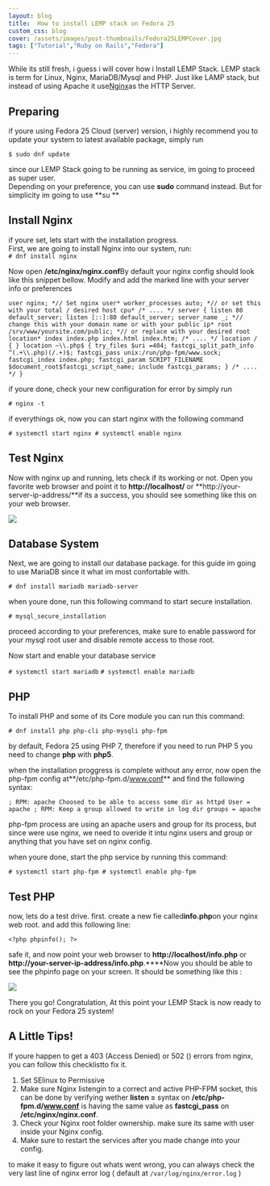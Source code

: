 ```yaml
---
layout: blog
title:  How to install LEMP stack on Fedora 25
custom_css: blog
cover: /assets/images/post-thumbnails/Fedora25LEMPCover.jpg
tags: ["Tutorial","Ruby on Rails","Fedora"]
---
```


While its still fresh, i guess i will cover how i Install LEMP Stack. LEMP stack is term for Linux, Nginx, MariaDB/Mysql and PHP. Just like LAMP stack, but instead of using Apache it use[Nginx](https://www.nginx.com)as the HTTP Server.


## **Preparing**

if youre using Fedora 25 Cloud (server) version, i highly recommend you to update your system to latest available package, simply run

`$ sudo dnf update`

since our LEMP Stack going to be running as service, im going to proceed as super user.  
 Depending on your preference, you can use **sudo** command instead. But for simplicity im going to use **su **


## **Install Nginx**

if youre set, lets start with the installation progress.  
 First, we are going to install Nginx into our system, run:  
`# dnf install nginx`

Now open **/etc/nginx/nginx.conf**By default your nginx config should look like this snippet bellow. Modify and add the marked line with your server info or preferences

`user nginx; *// Set nginx user* worker_processes auto; *// or set this with your total / desired host cpu* /* .... */ server { listen 80 default_server; listen [::]:80 default_server; server_name _; *// change this with your domain name or with your public ip* root /srv/www/yoursite.com/public; *// or replace with your desired root location* index index.php index.html index.htm; /* .... */ location / { } location ~\\.php$ { try_files $uri =404; fastcgi_split_path_info ^(.+\\.php)(/.+)$; fastcgi_pass unix:/run/php-fpm/www.sock; fastcgi_index index.php; fastcgi_param SCRIPT_FILENAME $document_root$fastcgi_script_name; include fastcgi_params; } /* .... */ }`

if youre done, check your new configuration for error by simply run

`# nginx -t`

if everythings ok, now you can start nginx with the following command

`# systemctl start nginx # systemctl enable nginx`


## **Test Nginx**

Now with nginx up and running, lets check if its working or not. Open you favorite web browser and point it to **http://localhost/** or **http://your-server-ip-address/**if its a success, you should see something like this on your web browser.

![](/content/images/2016/12/scrot_nginx_default_fedora_test_page_demo-1024x530.png?resize=1024%2C530)


## **Database System**

Next, we are going to install our database package. for this guide im going to use MariaDB since it what im most confortable with.

`# dnf install mariadb mariadb-server`

when youre done, run this following command to start secure installation.

`# mysql_secure_installation`

proceed according to your preferences, make sure to enable password for your mysql root user and disable remote access to those root.

Now start and enable your database service

`# systemctl start mariadb`
`# systemctl enable mariadb`


## **PHP**

To install PHP and some of its Core module you can run this command:

`# dnf install php php-cli php-mysqli php-fpm`

by default, Fedora 25 using PHP 7, therefore if you need to run PHP 5 you need to change **php** with **php5**.

when the installation proggress is complete without any error, now open the php-fpm config at**/etc/php-fpm.d/www.conf** and find the following syntax:

`; RPM: apache Choosed to be able to access some dir as httpd User = apache ; RPM: Keep a group allowed to write in log dir groups = apache`

php-fpm process are using an apache users and group for its process, but since were use nginx, we need to overide it intu nginx users and group or anything that you have set on nginx config.

when youre done, start the php service by running this command:

`# systemctl start php-fpm # systemctl enable php-fpm`


## **Test PHP**

now, lets do a test drive. first. create a new fie called**info.php**on your nginx web root. and add this following line:

`<?php phpinfo(); ?>`

safe it, and now point your web browser to **http://localhost/info.php** or **http://your-server-ip-address/info.php**.****Now you should be able to see the phpinfo page on your screen. It should be something like this :

![](/content/images/2016/12/scrot_phpinfo_fedora_test_page_demo-1024x571.png?resize=1024%2C571)

There you go! Congratulation, At this point your LEMP Stack is now ready to rock on your Fedora 25 system!


## **A Little Tips!**

If youre happen to get a 403 (Access Denied) or 502 () errors from nginx, you can follow this checklistto fix it.

1. Set SElinux to Permissive
2. Make sure Nginx listengin to a correct and active PHP-FPM socket, this can be done by verifying wether **listen =** syntax on **/etc/php-fpm.d/www.conf** is having the same value as **fastcgi_pass** on **/etc/nginx/nginx.conf**.
3. Check your Nginx root folder ownership. make sure its same with user inside your Nginx config.
4. Make sure to restart the services after you made change into your config.

to make it easy to figure out whats went wrong, you can always check the very last line of nginx error log ( default at `/var/log/nginx/error.log` )